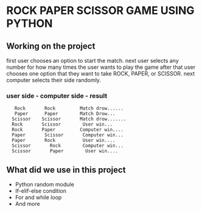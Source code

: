 # ROCK PAPER SCISSOR GAME USING PYTHON
## Working on the project
first user chooses an option to start the match. next user selects any number for how many times the user wants to play the game after that user chooses one option that they want to take ROCK, PAPER, or SCISSOR. next computer selects their side randomly.
 ### user side -  computer side   -    result
       Rock       Rock         Match drow......
       Paper      Paper        Match Drow...
      Scissor    Scissor       Match drow.......
      Rock       Scissor        User win...
      Rock       Paper         Computer win....
      Paper       Scissor       Computer win...
      Paper       Rock          User win....
      Scissor       Rock        Computer win...
      Scissor       Paper        User win....
     
      
     
   

## What did we use in this project
- Python random module
- If-elif-else condition
- For and while loop
- And more
